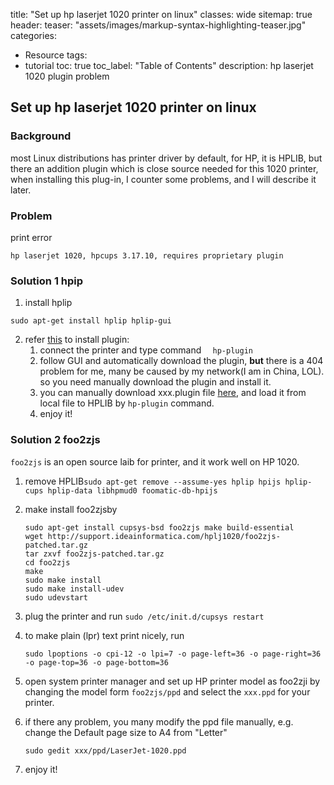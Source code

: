 title: "Set up hp laserjet 1020 printer on linux"
classes: wide
sitemap: true
header:
  teaser: "assets/images/markup-syntax-highlighting-teaser.jpg"
categories:

  - Resource
  tags:
  - tutorial
  toc: true
  toc_label: "Table of Contents"
  description: hp laserjet 1020 plugin problem

## Set up hp laserjet 1020 printer on linux

### Background

most Linux distributions has printer driver by default, for HP, it is  HPLIB, but there an addition plugin which is close source needed for this 1020 printer, when installing this plug-in, I counter some problems, and I will describe it later.

### Problem

print error

`hp laserjet 1020, hpcups 3.17.10, requires proprietary plugin`

### Solution 1 hpip

1. install hplip

`sudo apt-get install hplip hplip-gui`

2. refer [this](<https://developers.hp.com/hp-linux-imaging-and-printing/binary_plugin.html>) to install plugin:
   1. connect the printer and type command `  hp-plugin` 
   2. follow GUI and automatically download the plugin, **but** there is a 404 problem for me, many be caused by my network(I am in China, LOL). so you need manually download the plugin and install it.
   3. you can manually download xxx.plugin file [here](<https://www.openprinting.org/download/printdriver/auxfiles/HP/plugins/>), and load it from local file to HPLIB by `hp-plugin` command.
   4. enjoy it!

### Solution 2 foo2zjs

`foo2zjs` is an open source laib for printer, and it work well on HP 1020.

1. remove HPLIB`sudo apt-get remove --assume-yes hplip hpijs hplip-cups hplip-data libhpmud0 foomatic-db-hpijs `

2. make install foo2zjsby 
   ```
   sudo apt-get install cupsys-bsd foo2zjs make build-essential
   wget http://support.ideainformatica.com/hplj1020/foo2zjs-patched.tar.gz
   tar zxvf foo2zjs-patched.tar.gz
   cd foo2zjs
   make
   sudo make install
   sudo make install-udev
   sudo udevstart
   ```

3. plug the printer and run `sudo /etc/init.d/cupsys restart`

4. to make plain (lpr) text print nicely, run 

    ```
    sudo lpoptions -o cpi-12 -o lpi=7 -o page-left=36 -o page-right=36 -o page-top=36 -o page-bottom=36
    ```

5. open system printer manager and set up HP printer model as foo2zji by changing the model form `foo2zjs/ppd`  and select the `xxx.ppd` for your printer.

6. if there any problem, you many modify the ppd file manually, e.g. change the Default page size to A4 from "Letter"

   `sudo gedit xxx/ppd/LaserJet-1020.ppd`

7. enjoy it!